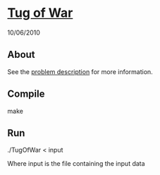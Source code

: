 # [Tug of War](https://uva.onlinejudge.org/index.php?option=com_onlinejudge&Itemid=8&category=36&page=show_problem&problem=973)

10/06/2010

## About
See the [problem description](p10032.pdf) for more information.

## Compile

make

## Run

./TugOfWar < input

Where input is the file containing the input data
